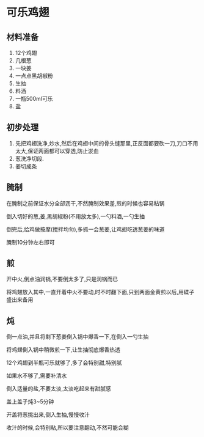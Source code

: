 # 可乐鸡翅

## 材料准备

1. 12个鸡翅
2. 几根葱
3. 一块姜
4. 一点点黑胡椒粉
5. 生抽
6. 料酒
7. 一瓶500ml可乐
8. 盐

## 初步处理

1. 先把鸡翅洗净,炒水,然后在鸡翅中间的骨头缝那里,正反面都要砍一刀,刀口不用太大,保证两面都可以穿透,防止淤血
2. 葱洗净切段.
3. 姜切成条

## 腌制

在腌制之前保证水分全部沥干,不然腌制效果差,煎的时候也容易粘锅

倒入切好的葱,姜,黑胡椒粉(不用放太多),一勺料酒,一勺生抽

倒完后,给鸡做按摩(搅拌均匀),多抓一会葱姜,让鸡翅吃透葱姜的味道

腌制10分钟左右即可

## 煎

开中火,倒点油润锅,不要倒太多了,只是润锅而已

将鸡翅放入其中,一直开着中火不要动,时不时翻下面,只到两面金黄煎以后,用碟子盛出来备用

## 炖

倒一点油,并且将剩下葱姜倒入锅中爆香一下,在倒入一勺生抽

将鸡翅倒入锅中稍微煎一下,让生抽彻底爆香热透

12个鸡翅到半瓶可乐就够了,多了会特别甜,特别腻

如果水不够了,需要补清水

倒入适量的盐,不要太淡,太淡吃起来有甜腻感

盖上盖子炖3~5分钟

开盖将葱挑出来,倒入生抽,慢慢收汁

收汁的时候,会特别粘,所以要注意翻动,不然可能会糊